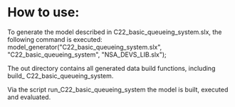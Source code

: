 # How to use:
To generate the model described in C22_basic_queueing_system.slx, the following command is executed:
model_generator("C22_basic_queueing_system.slx", "C22_basic_queueing_system", "NSA_DEVS_LIB.slx");

The out directory contains all generated data build functions, including build_ C22_basic_queueing_system.

Via the script run_C22_basic_queueing_system the model is built, executed and evaluated.
